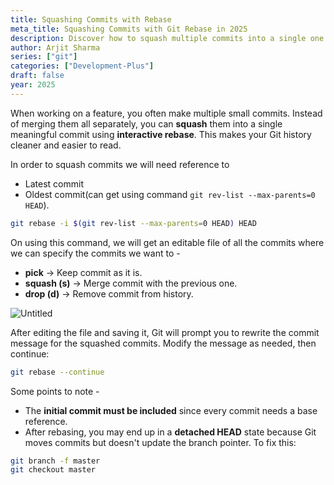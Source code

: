 ```yaml
---
title: Squashing Commits with Rebase
meta_title: Squashing Commits with Git Rebase in 2025
description: Discover how to squash multiple commits into a single one using Git rebase to maintain a clean and concise commit history in 2025.
author: Arjit Sharma
series: ["git"]
categories: ["Development-Plus"]
draft: false
year: 2025
---
```



When working on a feature, you often make multiple small commits. Instead of merging them all separately, you can **squash** them into a single meaningful commit using **interactive rebase**. This makes your Git history cleaner and easier to read.

In order to squash commits we will need reference to 

- Latest commit
- Oldest commit(can get using command `git rev-list --max-parents=0 HEAD`).

```bash
git rebase -i $(git rev-list --max-parents=0 HEAD) HEAD
```

On using this command, we will get an editable file of all the commits where we can specify the commits we want to -

- **pick** → Keep commit as it is.
- **squash (s)** → Merge commit with the previous one.
- **drop (d)** → Remove commit from history.

![Untitled](https://res.cloudinary.com/dwa6rcttw/image/upload/v1741781865/Untitled_12_yqrqgf.png)

After editing the file and saving it, Git will prompt you to rewrite the commit message for the squashed commits. Modify the message as needed, then continue:

```bash
git rebase --continue
```

Some points to note - 

- The **initial commit must be included** since every commit needs a base reference.
- After rebasing, you may end up in a **detached HEAD** state because Git moves commits but doesn't update the branch pointer. To fix this:
    
```bash
git branch -f master
git checkout master
```